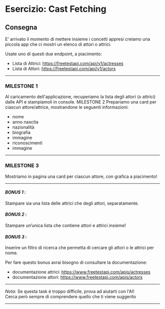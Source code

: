 # **Esercizio: Cast Fetching**

## Consegna
E’ arrivato il momento di mettere insieme i concetti appresi creiamo una piccola app che ci mostri un elenco di attori o attrici.

Usate uno di questi due endpoint, a piacimento:
- Lista di Attrici:   https://freetestapi.com/api/v1/actresses
- Lista di Attori:  https://freetestapi.com/api/v1/actors

---
### MILESTONE 1
Al caricamento dell'applicazione, recuperiamo la lista degli attori (o attrici) dalle API e stampiamoli in console.
MILESTONE 2
Prepariamo una card per ciascun attore/attrice, mostrandone le seguenti informazioni:
- nome
- anno nascita
- nazionalità
- biografia
- immagine
- riconoscimenti
- immagine

---
### MILESTONE 3
Mostriamo in pagina una card per ciascun attore, con grafica a piacimento!

---

#### *BONUS 1 :*
Stampare sia una lista delle attrici che degli attori, separatamente.


#### *BONUS 2 :*
Stampare un’unica lista che contiene attori e attrici insieme!



#### *BONUS 3 :*
Inserire un filtro di ricerca che permetta di cercare gli attori o le attrici per nome.

Per fare questo bonus avrai bisogno di consultare la documentazione:
- documentazione attrici: https://www.freetestapi.com/apis/actresses
- documentazione attori: https://www.freetestapi.com/apis/actors

---

*Nota:* Se questa task è troppo difficile, prova ad aiutarti con l'AI!  
Cerca però sempre di comprendere quello che ti viene suggerito

---